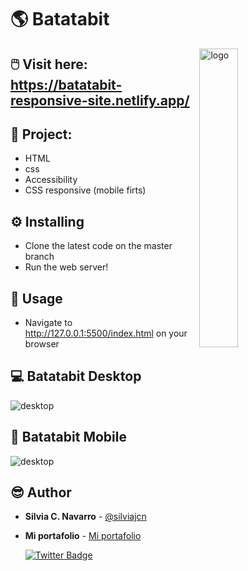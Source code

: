 # 🌎 Batatabit

<img width="35%" align="right" style="margin-right:5%" alt="logo" src="https://res.cloudinary.com/silviajcn/image/upload/v1665246435/PRACTICAS/Responsive/logo_g4tvee.svg" />

## 🖱️ Visit here: https://batatabit-responsive-site.netlify.app/

## 📁 Project:

- HTML
- css
- Accessibility
- CSS responsive (mobile firts)

## ⚙️ Installing

* Clone the latest code on the master branch
* Run the web server!

## 🎈 Usage

* Navigate to http://127.0.0.1:5500/index.html on your browser

## 💻 Batatabit Desktop

<img alt="desktop" src="https://res.cloudinary.com/silviajcn/image/upload/v1665246698/PRACTICAS/Responsive/batata-desktop_bopagn.png" />

## 📱 Batatabit Mobile

<img alt="desktop" src="https://res.cloudinary.com/silviajcn/image/upload/v1665246700/PRACTICAS/Responsive/batata-mobile_nbmde0.png" />

## 😎 Author

* **Silvia C. Navarro**  - [@silviajcn](https://github.com/silviajcn)
* **Mi portafolio** - [Mi portafolio](https://silviajcn.vercel.app/)

    [![Twitter Badge](https://img.shields.io/badge/-@lectoramigrante-1ca0f1?style=flat&labelColor=1ca0f1&logo=twitter&logoColor=white&link=https://twitter.com/lectoramigrante)](https://twitter.com/lectoramigrante)
